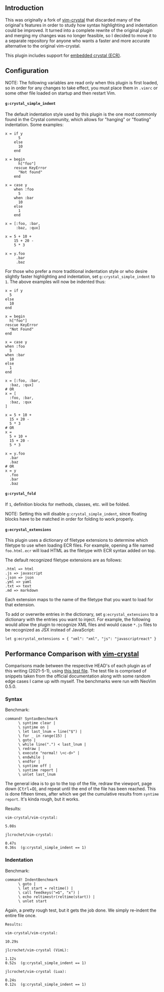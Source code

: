 ## Introduction

This was originally a fork of [vim-crystal](https://github.com/vim-crystal/vim-crystal) that discarded many of the original's features in order to study how syntax highlighting and indentation could be improved. It turned into a complete rewrite of the original plugin and merging my changes was no longer feasible, so I decided to move it to a separate repository for anyone who wants a faster and more accurate alternative to the original vim-crystal.

This plugin includes support for [embedded crystal (ECR)](https://crystal-lang.org/api/latest/ECR.html).

## Configuration

NOTE: The following variables are read only when this plugin is first loaded, so in order for any changes to take effect, you must place them in `.vimrc` or some other file loaded on startup and then restart Vim.

#### `g:crystal_simple_indent`

The default indentation style used by this plugin is the one most commonly found in the Crystal community, which allows for "hanging" or "floating" indentation. Some examples:

``` crystal
x = if y
      5
    else
      10
    end

x = begin
      h["foo"]
    rescue KeyError
      "Not found"
    end

x = case y
    when :foo
      5
    when :bar
      10
    else
      1
    end

x = [:foo, :bar,
     :baz, :qux]

x = 5 + 10 +
    15 + 20 -
    5 * 3

x = y.foo
     .bar
     .baz
```

For those who prefer a more traditional indentation style or who desire slightly faster highlighting and indentation, set `g:crystal_simple_indent` to `1`. The above examples will now be indented thus:

``` crystal
x = if y
  5
else
  10
end

x = begin
  h["foo"]
rescue KeyError
  "Not Found"
end

x = case y
when :foo
  5
when :bar
  10
else
  1
end

x = [:foo, :bar,
  :baz, :qux]
# OR
x = [
  :foo, :bar,
  :baz, :qux
]

x = 5 + 10 +
  15 + 20 -
  5 * 3
# OR
x =
  5 + 10 +
  15 + 20 -
  5 * 3

x = y.foo
  .bar
  .baz
# OR
x = y
  .foo
  .bar
  .baz
```

#### `g:crystal_fold`

If `1`, definition blocks for methods, classes, etc. will be folded.

NOTE: Setting this will disable `g:crystal_simple_indent`, since floating blocks have to be matched in order for folding to work properly.

#### `g:ecrystal_extensions`

This plugin uses a dictionary of filetype extensions to determine which filetype to use when loading ECR files. For example, opening a file named `foo.html.ecr` will load HTML as the filetype with ECR syntax added on top.

The default recognized filetype extensions are as follows:

```
.html => html
.js => javascript
.json => json
.yml => yaml
.txt => text
.md => markdown
```

Each extension maps to the name of the filetype that you want to load for that extension.

To add or overwrite entries in the dictionary, set `g:ecrystal_extensions` to a dictionary with the entries you want to inject. For example, the following would allow the plugin to recognize XML files and would cause `*.js` files to be recognized as JSX instead of JavaScript:

``` vim
let g:ecrystal_extensions = { "xml": "xml", "js": "javascriptreact" }
```

## Performance Comparison with [vim-crystal](https://github.com/vim-crystal/vim-crystal)

Comparisons made between the respective HEAD's of each plugin as of this writing (2021-5-1), using [this test file](https://gist.github.com/jlcrochet/720c5a83aa15eef2d2eda2c05bc5b2f1). The test file is comprised of snippets taken from the official documentation along with some random edge cases I came up with myself. The benchmarks were run with NeoVim 0.5.0.

### Syntax

Benchmark:

``` vim
command! SyntaxBenchmark
      \ syntime clear |
      \ syntime on |
      \ let last_lnum = line("$") |
      \ for _ in range(15) |
      \ goto |
      \ while line(".") < last_lnum |
      \ redraw |
      \ execute "normal! \<c-d>" |
      \ endwhile |
      \ endfor |
      \ syntime off |
      \ syntime report |
      \ unlet last_lnum
```

The general idea is to go to the top of the file, redraw the viewport, page down (<kbd>Ctrl</kbd>+<kbd>D</kbd>), and repeat until the end of the file has been reached. This is done fifteen times, after which we get the cumulative results from `syntime report`. It's kinda rough, but it works.

Results:

```
vim-crystal/vim-crystal:

5.08s

jlcrochet/vim-crystal:

0.47s
0.36s  (g:crystal_simple_indent == 1)
```

### Indentation

Benchmark:

``` vim
command! IndentBenchmark
      \ goto |
      \ let start = reltime() |
      \ call feedkeys("=G", "x") |
      \ echo reltimestr(reltime(start)) |
      \ unlet start
```

Again, a pretty rough test, but it gets the job done. We simply re-indent the entire file once.

```
Results:

vim-crystal/vim-crystal:

10.29s

jlcrochet/vim-crystal (VimL):

1.12s
0.52s  (g:crystal_simple_indent == 1)

jlcrochet/vim-crystal (Lua):

0.24s
0.12s  (g:crystal_simple_indent == 1)
```
